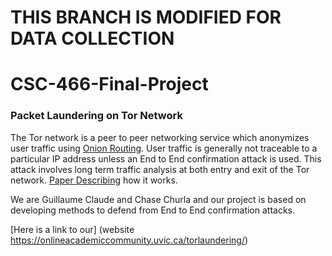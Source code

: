 # THIS BRANCH IS MODIFIED FOR DATA COLLECTION

# CSC-466-Final-Project
### Packet Laundering on Tor Network

The Tor network is a peer to peer networking service which anonymizes user traffic using [Onion Routing](https://en.wikipedia.org/wiki/Onion_routing). User traffic is generally not traceable to a particular IP address unless an End to End confirmation attack is used. This attack involves long term traffic analysis at both entry and exit of the Tor network. [Paper Describing](https://www.ohmygodel.com/publications/usersrouted-ccs13.pdf) how it works.

We are Guillaume Claude and Chase Churla and our project is based on developing methods to defend from End to End confirmation attacks.

[Here is a link to our] (website https://onlineacademiccommunity.uvic.ca/torlaundering/)
